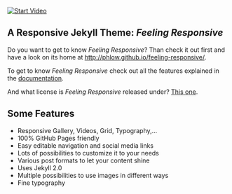 
[![Start Video](https://github.com/Phlow/feeling-responsive/blob/gh-pages/images/promo-video-start.png)](https://www.youtube.com/embed/3b5zCFSmVvU)

## A Responsive Jekyll Theme: *Feeling Responsive*

Do you want to get to know *Feeling Responsive*? Than check it out first and have a look on its home at  <http://phlow.github.io/feeling-responsive/>.

To get to know *Feeling Responsive* check out all the features explained in the [documentation][1].

And what license is *Feeling Responsive* released under? [This one][2].


## Some Features

* Responsive Gallery, Videos, Grid, Typography,...
* 100% GitHub Pages friendly
* Easy editable navigation and social media links
* Lots of possibilities to customize it to your needs
* Various post formats to let your content shine
* Uses Jekyll 2.0
* Multiple possibilities to use images in different ways
* Fine typography



 [1]: http://phlow.github.io/feeling-responsive/documentation/
 [2]: https://github.com/Phlow/feeling-responsive/blob/gh-pages/LICENSE
 [3]: #
 [4]: #
 [5]: #
 [6]: #
 [7]: #
 [8]: #
 [9]: #
 [10]: #

